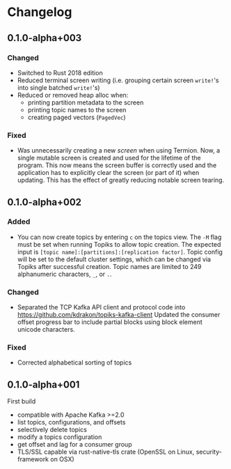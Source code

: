 # Changelog

## 0.1.0-alpha+003
### Changed
- Switched to Rust 2018 edition
- Reduced terminal screen writing (i.e. grouping certain screen `write!`'s into single batched `write!`'s)
- Reduced or removed heap alloc when:
    - printing partition metadata to the screen
    - printing topic names to the screen
    - creating paged vectors (`PagedVec`)
    
### Fixed
- Was unnecessarily creating a new _screen_ when using Termion. Now, a single mutable screen is created and used for the lifetime of the program. This now means the screen buffer is correctly used and the application has to explicitly clear the screen (or part of it) when updating. This has the effect of greatly reducing notable screen tearing.


## 0.1.0-alpha+002
### Added
- You can now create topics by entering `c` on the topics view. The `-M` flag must be set when running Topiks to allow topic creation. The expected input is `[topic name]:[partitions]:[replication factor]`. Topic config will be set to the default cluster settings, which can be changed via Topiks after successful creation. Topic names are limited to 249 alphanumeric characters, `_`, or `.`.

### Changed
- Separated the TCP Kafka API client and protocol code into https://github.com/kdrakon/topiks-kafka-client
Updated the consumer offset progress bar to include partial blocks using block element unicode characters.

### Fixed
- Corrected alphabetical sorting of topics

## 0.1.0-alpha+001
First build
- compatible with Apache Kafka >=2.0
- list topics, configurations, and offsets
- selectively delete topics
- modify a topics configuration
- get offset and lag for a consumer group
- TLS/SSL capable via rust-native-tls crate (OpenSSL on Linux, security-framework on OSX)
